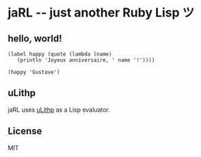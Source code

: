 # jaRL -- just another Ruby Lisp ツ

## hello, world!

```common-lisp
(label happy (quote (lambda (name)
   (println 'Joyeux anniversaire, ' name '!'))))

(happy 'Gustave')
```

## uLithp

jaRL uses [uLithp](https://github.com/fogus/lithp/) as a Lisp evaluator.

## License

MIT
